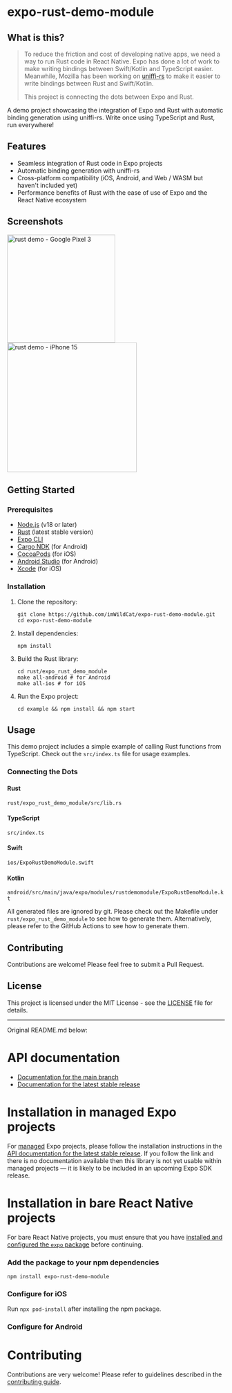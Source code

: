 # expo-rust-demo-module

## What is this?

> To reduce the friction and cost of developing native apps, we need a way to run Rust code in React Native.
> Expo has done a lot of work to make writing bindings between Swift/Kotlin and TypeScript easier.
> Meanwhile, Mozilla has been working on [uniffi-rs](https://github.com/uniffi/uniffi-rs) to make it easier to write bindings between Rust and Swift/Kotlin.
>
> This project is connecting the dots between Expo and Rust.

A demo project showcasing the integration of Expo and Rust with automatic binding generation using uniffi-rs. Write once using TypeScript and Rust, run everywhere!

## Features

- Seamless integration of Rust code in Expo projects
- Automatic binding generation with uniffi-rs
- Cross-platform compatibility (iOS, Android, and Web / WASM but haven't included yet)
- Performance benefits of Rust with the ease of use of Expo and the React Native ecosystem

## Screenshots

<img src="https://github.com/user-attachments/assets/aa21639e-6ea4-4044-9f13-979e69a57db7" alt="rust demo - Google Pixel 3" width="250">

<img src="https://github.com/user-attachments/assets/5c095c0e-8363-44d3-bbf6-03d4a96e88a2" alt="rust demo - iPhone 15" width="300">

## Getting Started

### Prerequisites

- [Node.js](https://nodejs.org/) (v18 or later)
- [Rust](https://www.rust-lang.org/tools/install) (latest stable version)
- [Expo CLI](https://docs.expo.dev/workflow/expo-cli/)
- [Cargo NDK](https://github.com/bbqsrc/cargo-ndk) (for Android)
- [CocoaPods](https://cocoapods.org/) (for iOS)
- [Android Studio](https://developer.android.com/studio) (for Android)
- [Xcode](https://developer.apple.com/xcode/) (for iOS)

### Installation

1. Clone the repository:

   ```shell
   git clone https://github.com/imWildCat/expo-rust-demo-module.git
   cd expo-rust-demo-module
   ```

2. Install dependencies:

   ```shell
   npm install
   ```

3. Build the Rust library:

   ```shell
   cd rust/expo_rust_demo_module
   make all-android # for Android
   make all-ios # for iOS
   ```

4. Run the Expo project:
   ```shell
   cd example && npm install && npm start
   ```

## Usage

This demo project includes a simple example of calling Rust functions from TypeScript. Check out the `src/index.ts` file for usage examples.

### Connecting the Dots

#### Rust

`rust/expo_rust_demo_module/src/lib.rs`

#### TypeScript

`src/index.ts`

#### Swift

`ios/ExpoRustDemoModule.swift`

#### Kotlin

`android/src/main/java/expo/modules/rustdemomodule/ExpoRustDemoModule.kt`

All generated files are ignored by git. Please check out the Makefile under `rust/expo_rust_demo_module` to see how to generate them.
Alternatively, please refer to the GitHub Actions to see how to generate them.

## Contributing

Contributions are welcome! Please feel free to submit a Pull Request.

## License

This project is licensed under the MIT License - see the [LICENSE](LICENSE) file for details.

---

Original README.md below:

# API documentation

- [Documentation for the main branch](https://github.com/expo/expo/blob/main/docs/pages/versions/unversioned/sdk/rust-demo-module.md)
- [Documentation for the latest stable release](https://docs.expo.dev/versions/latest/sdk/rust-demo-module/)

# Installation in managed Expo projects

For [managed](https://docs.expo.dev/archive/managed-vs-bare/) Expo projects, please follow the installation instructions in the [API documentation for the latest stable release](#api-documentation). If you follow the link and there is no documentation available then this library is not yet usable within managed projects &mdash; it is likely to be included in an upcoming Expo SDK release.

# Installation in bare React Native projects

For bare React Native projects, you must ensure that you have [installed and configured the `expo` package](https://docs.expo.dev/bare/installing-expo-modules/) before continuing.

### Add the package to your npm dependencies

```
npm install expo-rust-demo-module
```

### Configure for iOS

Run `npx pod-install` after installing the npm package.

### Configure for Android

# Contributing

Contributions are very welcome! Please refer to guidelines described in the [contributing guide](https://github.com/expo/expo#contributing).
